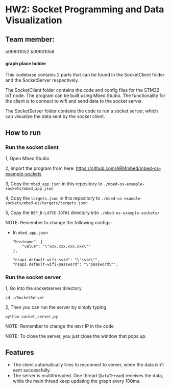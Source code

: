 # HW2: Socket Programming and Data Visualization

## Team member:
b09901052 b09901058

#### graph place holder

This codebase contains 2 parts that can be found in the SocketClient folder and the SocketServer respectively.

The SocketClient folder contains the code and config files for the STM32 IoT node. The program can be built using Mbed Studio. The functionality for the client is to connect to wifi and send data to the socket server.

The SocketServer folder contains the code to run a socket server, which can visualize the data sent by the socket client.

## How to run 

### Run the socket client
    
1, Open Mbed Studio

2, Import the program from here: https://github.com/ARMmbed/mbed-os-example-sockets

3, Copy the `mbed_app.json` in this repository to `./mbed-os-example-sockets/mbed_app.json`

4, Copy the `targets.json` in this repository to `./mbed-os-example-sockets/mbed-os/targets/targets.json`

5, Copy the `BSP_B-L475E-IOT01` directory into `./mbed-os-example-sockets/`
        
NOTE: Remember to change the following configs:
- In `mbed_app.json`
    ```
    "hostname": {
        "value": "\"xxx.xxx.xxx.xxx\""
    },
    ```
    ```
    "nsapi.default-wifi-ssid": "\"ssid\"",
    "nsapi.default-wifi-password": "\"password\"",
    ```


### Run the socket server

1, Go into the socketserver directory
```
cd ./SocketServer
```

2, Then you can run the server by simply typing 
```
python socket_server.py
``` 

NOTE: Remember to change the `HOST` IP in the code

NOTE: To close the server, you just close the window that pops up.

## Features
- The client automatically tries to reconnect to server, when the data isn't sent successfully.
- The server is multithreaded. One thread (`DataThread`) receives the data, while the main thread keep updating the graph every 100ms.
  

